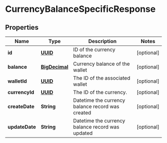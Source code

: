 
# CurrencyBalanceSpecificResponse

## Properties
Name | Type | Description | Notes
------------ | ------------- | ------------- | -------------
**id** | [**UUID**](UUID.md) | ID of the currency balance |  [optional]
**balance** | [**BigDecimal**](BigDecimal.md) | Currency balance of the wallet |  [optional]
**walletId** | [**UUID**](UUID.md) | The ID of the associated wallet |  [optional]
**currencyId** | [**UUID**](UUID.md) | The ID of the currency. |  [optional]
**createDate** | **String** | Datetime the currency balance record was created |  [optional]
**updateDate** | **String** | Datetime the currency balance record was updated |  [optional]



